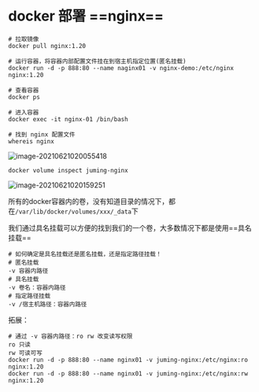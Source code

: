 # docker 部署 ==nginx==

```shell
# 拉取镜像
docker pull nginx:1.20

# 运行容器，将容器内部配置文件挂在到宿主机指定位置(匿名挂载)
docker run -d -p 888:80 --name naginx01 -v nginx-demo:/etc/nginx nginx:1.20

# 查看容器
docker ps

# 进入容器
docker exec -it nginx-01 /bin/bash

# 找到 nginx 配置文件
whereis nginx
```

![image-20210621020055418](G:\GitHub_Repository\runbyte\markdown\docker\image-20210621020055418.png)

```shell
docker volume inspect juming-nginx
```

![image-20210621020159251](G:\GitHub_Repository\runbyte\markdown\docker\image-20210621020159251.png)

所有的docker容器内的卷，没有知道目录的情况下，都在`/var/lib/docker/volumes/xxx/_data`下

我们通过具名挂载可以方便的找到我们的一个卷，大多数情况下都是使用==具名挂载==

```shell
# 如何确定是具名挂载还是匿名挂载，还是指定路径挂载！
# 匿名挂载
-v 容器内路径
# 具名挂载
-v 卷名：容器内路径
# 指定路径挂载
-v /宿主机路径：容器内路径
```

拓展：

```shell
# 通过 -v 容器内路径：ro rw 改变读写权限
ro 只读
rw 可读可写
docker run -d -p 888:80 --name nginx01 -v juming-nginx:/etc/nginx:ro nginx:1.20
docker run -d -p 888:80 --name nginx01 -v juming-nginx:/etc/nginx:rw nginx:1.20
```

